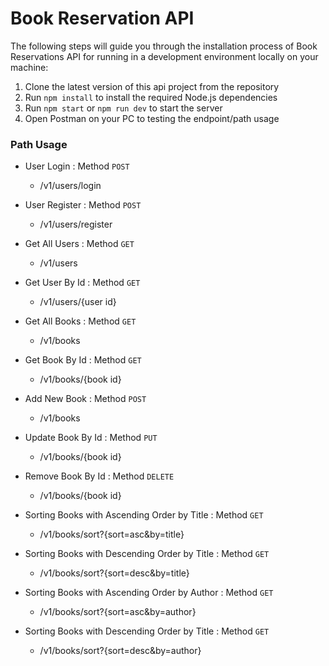 # Book Reservation API

The following steps will guide you through the installation process of Book Reservations API for running in a development environment locally on your machine:

1. Clone the latest version of this api project from the repository
2. Run `npm install` to install the required Node.js dependencies
3. Run `npm start` or `npm run dev` to start the server
4. Open Postman on your PC to testing the endpoint/path usage

### Path Usage

- User Login : Method `POST`

  - /v1/users/login

- User Register : Method `POST`

  - /v1/users/register

- Get All Users : Method `GET`

  - /v1/users

- Get User By Id : Method `GET`

  - /v1/users/{user id}

- Get All Books : Method `GET`

  - /v1/books

- Get Book By Id : Method `GET`

  - /v1/books/{book id}

- Add New Book : Method `POST`

  - /v1/books

- Update Book By Id : Method `PUT`

  - /v1/books/{book id}

- Remove Book By Id : Method `DELETE`

  - /v1/books/{book id}

- Sorting Books with Ascending Order by Title : Method `GET`

  - /v1/books/sort?{sort=asc&by=title}

- Sorting Books with Descending Order by Title : Method `GET`

  - /v1/books/sort?{sort=desc&by=title}

- Sorting Books with Ascending Order by Author : Method `GET`

  - /v1/books/sort?{sort=asc&by=author}

- Sorting Books with Descending Order by Title : Method `GET`

  - /v1/books/sort?{sort=desc&by=author}
